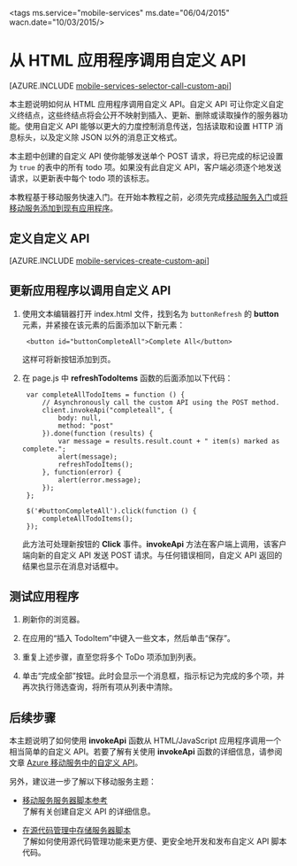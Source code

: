 <properties 
	pageTitle="从 HTML 客户端调用自定义 API - 移动服务" 
	description="了解如何定义自定义 API，然后从使用 Azure 移动服务的 HTML 应用程序调用它。" 
	services="mobile-services" 
	documentationCenter="" 
	authors="bureado"  
	manager="dwrede" 
	editor=""/>

<tags 
	ms.service="mobile-services" 
	ms.date="06/04/2015" 
	wacn.date="10/03/2015/>

#  从 HTML 应用程序调用自定义 API

[AZURE.INCLUDE [mobile-services-selector-call-custom-api](../includes/mobile-services-selector-call-custom-api.md)]

本主题说明如何从 HTML 应用程序调用自定义 API。自定义 API 可让你定义自定义终结点，这些终结点将会公开不映射到插入、更新、删除或读取操作的服务器功能。使用自定义 API 能够以更大的力度控制消息传送，包括读取和设置 HTTP 消息标头，以及定义除 JSON 以外的消息正文格式。

本主题中创建的自定义 API 使你能够发送单个 POST 请求，将已完成的标记设置为 `true` 的表中的所有 todo 项。如果没有此自定义 API，客户端必须逐个地发送请求，以更新表中每个 todo 项的该标志。

本教程基于移动服务快速入门。在开始本教程之前，必须先完成[移动服务入门]或[将移动服务添加到现有应用程序]。

##  <a name="define-custom-api"></a>定义自定义 API

[AZURE.INCLUDE [mobile-services-create-custom-api](../includes/mobile-services-create-custom-api.md)]

## <a name="update-app"></a>更新应用程序以调用自定义 API

1. 使用文本编辑器打开 index.html 文件，找到名为 `buttonRefresh` 的 **button** 元素，并紧接在该元素的后面添加以下新元素： 

		<button id="buttonCompleteAll">Complete All</button> 

	这样可将新按钮添加到页。

2. 在 page.js 中 **refreshTodoItems** 函数的后面添加以下代码：

		var completeAllTodoItems = function () {
			// Asynchronously call the custom API using the POST method.
			client.invokeApi("completeall", {
				body: null,
				method: "post"
			}).done(function (results) {
				var message = results.result.count + " item(s) marked as complete.";
				alert(message);
				refreshTodoItems();
			}, function(error) {
				alert(error.message);
			});
		};

		$('#buttonCompleteAll').click(function () {
			completeAllTodoItems();
		});

	此方法可处理新按钮的 **Click** 事件。**invokeApi** 方法在客户端上调用，该客户端向新的自定义 API 发送 POST 请求。与任何错误相同，自定义 API 返回的结果也显示在消息对话框中。

##  <a name="test-app"></a>测试应用程序

1. 刷新你的浏览器。

2. 在应用的“插入 TodoItem”中键入一些文本，然后单击“保存”。

3. 重复上述步骤，直至您将多个 ToDo 项添加到列表。

4. 单击“完成全部”按钮。此时会显示一个消息框，指示标记为完成的多个项，并再次执行筛选查询，将所有项从列表中清除。

##  后续步骤

本主题说明了如何使用 **invokeApi** 函数从 HTML/JavaScript 应用程序调用一个相当简单的自定义 API。若要了解有关使用 **invokeApi** 函数的详细信息，请参阅文章 [Azure 移动服务中的自定义 API](http://blogs.msdn.com/b/carlosfigueira/archive/2013/06/19/custom-api-in-azure-mobile-services-client-sdks.aspx)。

另外，建议进一步了解以下移动服务主题：

* [移动服务服务器脚本参考]<br/>了解有关创建自定义 API 的详细信息。

* [在源代码管理中存储服务器脚本]<br/>了解如何使用源代码管理功能来更方便、更安全地开发和发布自定义 API 脚本代码。

<!-- Anchors. -->

[Define the custom API]: #define-custom-api
[Update the app to call the custom API]: #update-app
[Test the app]: #test-app
[Next Steps]: #next-steps

<!-- URLs. -->

[移动服务服务器脚本参考]: /documentation/articles/mobile-services-how-to-use-server-scripts/
[移动服务入门]: /documentation/articles/mobile-services-html-get-started
[将移动服务添加到现有应用程序]: /documentation/articles/mobile-services-html-get-started-data
[在源代码管理中存储服务器脚本]: /documentation/articles/mobile-services-store-scripts-source-control

<!---HONumber=71-->